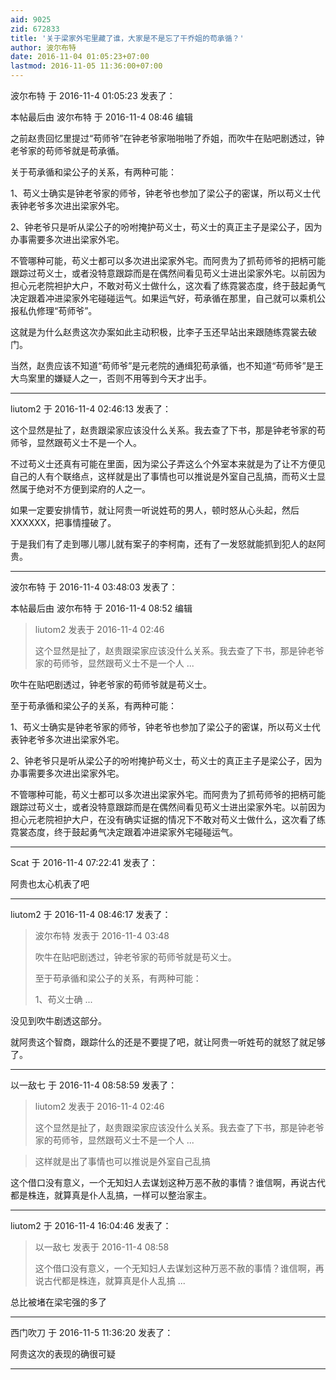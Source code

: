 ```yaml
---
aid: 9025
zid: 672833
title: '关于梁家外宅里藏了谁，大家是不是忘了干乔姐的苟承循？'
author: 波尔布特
date: 2016-11-04 01:05:23+07:00
lastmod: 2016-11-05 11:36:00+07:00
---
```


波尔布特 于 2016-11-4 01:05:23 发表了：

本帖最后由 波尔布特 于 2016-11-4 08:46 编辑 

之前赵贵回忆里提过“苟师爷”在钟老爷家啪啪啪了乔姐，而吹牛在贴吧剧透过，钟老爷家的苟师爷就是苟承循。

关于苟承循和梁公子的关系，有两种可能：

1、苟义士确实是钟老爷家的师爷，钟老爷也参加了梁公子的密谋，所以苟义士代表钟老爷多次进出梁家外宅。

2、钟老爷只是听从梁公子的吩咐掩护苟义士，苟义士的真正主子是梁公子，因为办事需要多次进出梁家外宅。

不管哪种可能，苟义士都可以多次进出梁家外宅。而阿贵为了抓苟师爷的把柄可能跟踪过苟义士，或者没特意跟踪而是在偶然间看见苟义士进出梁家外宅。以前因为担心元老院袒护大户，不敢对苟义士做什么，这次看了练霓裳态度，终于鼓起勇气决定跟着冲进梁家外宅碰碰运气。如果运气好，苟承循在那里，自己就可以乘机公报私仇修理“苟师爷”。

这就是为什么赵贵这次办案如此主动积极，比李子玉还早站出来跟随练霓裳去破门。

当然，赵贵应该不知道“苟师爷”是元老院的通缉犯苟承循，也不知道“苟师爷”是王大鸟案里的嫌疑人之一，否则不用等到今天才出手。

---------

liutom2 于 2016-11-4 02:46:13 发表了：

这个显然是扯了，赵贵跟梁家应该没什么关系。我去查了下书，那是钟老爷家的苟师爷，显然跟苟义士不是一个人。

不过苟义士还真有可能在里面，因为梁公子弄这么个外室本来就是为了让不方便见自己的人有个联络点，这样就是出了事情也可以推说是外室自己乱搞，而苟义士显然属于绝对不方便到梁府的人之一。

如果一定要安排情节，就让阿贵一听说姓苟的男人，顿时怒从心头起，然后XXXXXX，把事情撞破了。

于是我们有了走到哪儿哪儿就有案子的李柯南，还有了一发怒就能抓到犯人的赵阿贵。

---------

波尔布特 于 2016-11-4 03:48:03 发表了：

本帖最后由 波尔布特 于 2016-11-4 08:52 编辑 


> 
> liutom2 发表于 2016-11-4 02:46
> 
> 这个显然是扯了，赵贵跟梁家应该没什么关系。我去查了下书，那是钟老爷家的苟师爷，显然跟苟义士不是一个人 ...



吹牛在贴吧剧透过，钟老爷家的苟师爷就是苟义士。

至于苟承循和梁公子的关系，有两种可能：

1、苟义士确实是钟老爷家的师爷，钟老爷也参加了梁公子的密谋，所以苟义士代表钟老爷多次进出梁家外宅。

2、钟老爷只是听从梁公子的吩咐掩护苟义士，苟义士的真正主子是梁公子，因为办事需要多次进出梁家外宅。

不管哪种可能，苟义士都可以多次进出梁家外宅。而阿贵为了抓苟师爷的把柄可能跟踪过苟义士，或者没特意跟踪而是在偶然间看见苟义士进出梁家外宅。以前因为担心元老院袒护大户，在没有确实证据的情况下不敢对苟义士做什么，这次看了练霓裳态度，终于鼓起勇气决定跟着冲进梁家外宅碰碰运气。

---------

Scat 于 2016-11-4 07:22:41 发表了：

阿贵也太心机表了吧

---------

liutom2 于 2016-11-4 08:46:17 发表了：

> 波尔布特 发表于 2016-11-4 03:48
> 
> 吹牛在贴吧剧透过，钟老爷家的苟师爷就是苟义士。
> 
> 至于苟承循和梁公子的关系，有两种可能：
> 
> 1、苟义士确 ...



没见到吹牛剧透这部分。

就阿贵这个智商，跟踪什么的还是不要提了吧，就让阿贵一听姓苟的就怒了就足够了。

---------

以一敌七 于 2016-11-4 08:58:59 发表了：

> liutom2 发表于 2016-11-4 02:46
> 
> 这个显然是扯了，赵贵跟梁家应该没什么关系。我去查了下书，那是钟老爷家的苟师爷，显然跟苟义士不是一个人 ...


> 
> 这样就是出了事情也可以推说是外室自己乱搞



这个借口没有意义，一个无知妇人去谋划这种万恶不赦的事情？谁信啊，再说古代都是株连，就算真是仆人乱搞，一样可以整治家主。

---------

liutom2 于 2016-11-4 16:04:46 发表了：

> 以一敌七 发表于 2016-11-4 08:58
> 
> 这个借口没有意义，一个无知妇人去谋划这种万恶不赦的事情？谁信啊，再说古代都是株连，就算真是仆人乱搞 ...



总比被堵在梁宅强的多了

---------

西门吹刀 于 2016-11-5 11:36:20 发表了：

阿贵这次的表现的确很可疑

---------

